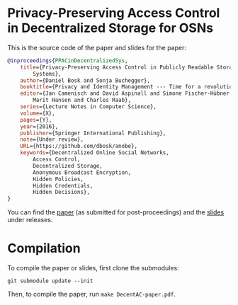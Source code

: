 Privacy-Preserving Access Control in Decentralized Storage for OSNs
===============================================================================

This is the source code of the paper and slides for the paper:
```bibtex
@inproceedings{PPACinDecentralizedSys,
    title={Privacy-Preserving Access Control in Publicly Readable Storage
        Systems},
    author={Daniel Bosk and Sonja Buchegger},
    booktitle={Privacy and Identity Management --- Time for a revolution?},
    editor={Jan Camenisch and David Aspinall and Simone Fischer-Hübner and
        Marit Hansen and Charles Raab},
    series={Lecture Notes in Computer Science},
    volume={X},
    pages={Y},
    year={2016},
    publisher={Springer International Publishing},
    note={Under review},
    URL={https://github.com/dbosk/anobe},
    keywords={Decentralized Online Social Networks,
        Access Control,
        Decentralized Storage,
        Anonymous Broadcast Encryption,
        Hidden Policies,
        Hidden Credentials,
        Hidden Decisions},
}
```

You can find the [paper][1] (as submitted for post-proceedings) and the 
[slides][2] under releases.

[1]: https://github.com/dbosk/anobe/releases/download/v0.1/anobe-paper.pdf
[2]: https://github.com/dbosk/anobe/releases/download/v0.1/anobe-slides.pdf


Compilation
===============================================================================

To compile the paper or slides, first clone the submodules:
```
git submodule update --init
```
Then, to compile the paper, run `make DecentAC-paper.pdf`.
